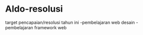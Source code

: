 # Aldo-resolusi
target pencapaian/resolusi tahun ini
-pembelajaran web desain 
-pembelajaran framework web

